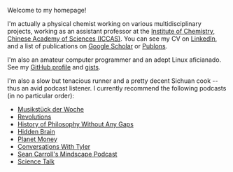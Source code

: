 Welcome to my homepage!

I'm actually a physical chemist working on various multidisciplinary projects, working as an assistant professor at the [Institute of Chemistry, Chinese Academy of Sciences (ICCAS)](http://www.iccas.ac.cn). You can see my CV on [LinkedIn](https://www.linkedin.com/in/lijikun), and a list of publications on [Google Scholar](https://scholar.google.com/citations?user=MAgDzgwAAAAJ&view_op=list_works&sortby=pubdate) or [Publons](https://publons.com/researcher/3919241/jikun-li/). 

I'm also an amateur computer programmer and an adept Linux aficianado. See my [GitHub profile](https://github.com/lijikun) and [gists](https://gist.github.com/lijikun/).

I'm also a slow but tenacious runner and a pretty decent Sichuan cook -- thus an avid podcast listener. I currently recommend the following podcasts (in no particular order):

- [Musikstück der Woche](https://www.swr.de/swr2/musik/musikstueck/swr2-musikstueck-der-woche/-/id=2937886/did=10489542/nid=2937886/1kldwug/index.html)
- [Revolutions](https://www.revolutionspodcast.com)
- [History of Philosophy Without Any Gaps](https://historyofphilosophy.net)
- [Hidden Brain](https://www.npr.org/podcasts/510308/hidden-brain)
- [Planet Money](https://www.npr.org/sections/money/)
- [Conversations With Tyler](https://medium.com/conversations-with-tyler)
- [Sean Carroll's Mindscape Podcast](https://www.preposterousuniverse.com/podcast/)
- [Science Talk](https://www.scientificamerican.com/podcast/science-talk/)
